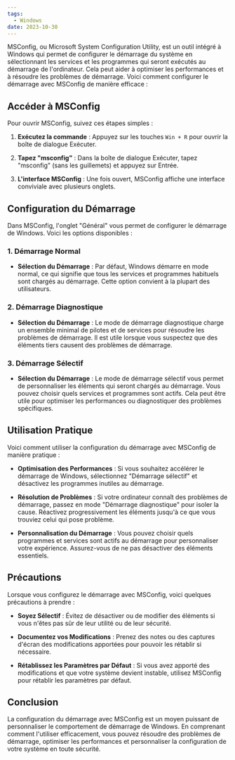 ```yaml
---
tags:
  - Windows
date: 2023-10-30
---
```


MSConfig, ou Microsoft System Configuration Utility, est un outil intégré à Windows qui permet de configurer le démarrage du système en sélectionnant les services et les programmes qui seront exécutés au démarrage de l'ordinateur. Cela peut aider à optimiser les performances et à résoudre les problèmes de démarrage. Voici comment configurer le démarrage avec MSConfig de manière efficace :

## Accéder à MSConfig

Pour ouvrir MSConfig, suivez ces étapes simples :

1. **Exécutez la commande** : Appuyez sur les touches `Win + R` pour ouvrir la boîte de dialogue Exécuter.

2. **Tapez "msconfig"** : Dans la boîte de dialogue Exécuter, tapez "msconfig" (sans les guillemets) et appuyez sur Entrée.

3. **L'interface MSConfig** : Une fois ouvert, MSConfig affiche une interface conviviale avec plusieurs onglets.

## Configuration du Démarrage

Dans MSConfig, l'onglet "Général" vous permet de configurer le démarrage de Windows. Voici les options disponibles :

### 1. Démarrage Normal

- **Sélection du Démarrage** : Par défaut, Windows démarre en mode normal, ce qui signifie que tous les services et programmes habituels sont chargés au démarrage. Cette option convient à la plupart des utilisateurs.

### 2. Démarrage Diagnostique

- **Sélection du Démarrage** : Le mode de démarrage diagnostique charge un ensemble minimal de pilotes et de services pour résoudre les problèmes de démarrage. Il est utile lorsque vous suspectez que des éléments tiers causent des problèmes de démarrage.

### 3. Démarrage Sélectif

- **Sélection du Démarrage** : Le mode de démarrage sélectif vous permet de personnaliser les éléments qui seront chargés au démarrage. Vous pouvez choisir quels services et programmes sont actifs. Cela peut être utile pour optimiser les performances ou diagnostiquer des problèmes spécifiques.

## Utilisation Pratique

Voici comment utiliser la configuration du démarrage avec MSConfig de manière pratique :

- **Optimisation des Performances** : Si vous souhaitez accélérer le démarrage de Windows, sélectionnez "Démarrage sélectif" et désactivez les programmes inutiles au démarrage.

- **Résolution de Problèmes** : Si votre ordinateur connaît des problèmes de démarrage, passez en mode "Démarrage diagnostique" pour isoler la cause. Réactivez progressivement les éléments jusqu'à ce que vous trouviez celui qui pose problème.

- **Personnalisation du Démarrage** : Vous pouvez choisir quels programmes et services sont actifs au démarrage pour personnaliser votre expérience. Assurez-vous de ne pas désactiver des éléments essentiels.

## Précautions

Lorsque vous configurez le démarrage avec MSConfig, voici quelques précautions à prendre :

- **Soyez Sélectif** : Évitez de désactiver ou de modifier des éléments si vous n'êtes pas sûr de leur utilité ou de leur sécurité.

- **Documentez vos Modifications** : Prenez des notes ou des captures d'écran des modifications apportées pour pouvoir les rétablir si nécessaire.

- **Rétablissez les Paramètres par Défaut** : Si vous avez apporté des modifications et que votre système devient instable, utilisez MSConfig pour rétablir les paramètres par défaut.

## Conclusion

La configuration du démarrage avec MSConfig est un moyen puissant de personnaliser le comportement de démarrage de Windows. En comprenant comment l'utiliser efficacement, vous pouvez résoudre des problèmes de démarrage, optimiser les performances et personnaliser la configuration de votre système en toute sécurité.
